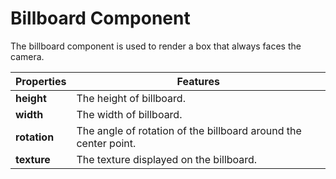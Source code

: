 # Billboard Component

The billboard component is used to render a box that always faces the camera.

Properties | Features
---|---
**height** | The height of billboard.
**width** | The width of billboard.
**rotation** | The angle of rotation of the billboard around the center point.
**texture** | The texture displayed on the billboard.